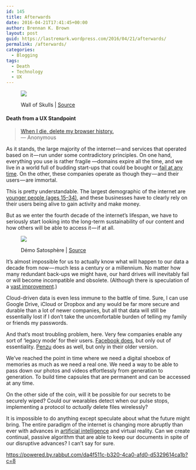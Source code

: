```yaml
---
id: 145
title: Afterwards
date: 2016-04-21T17:41:45+00:00
author: Brennan K. Brown
layout: post
guid: https://lastremark.wordpress.com/2016/04/21/afterwards/
permalink: /afterwards/
categories:
  - Blogging
tags:
  - Death
  - Technology
  - UX
---
```


<figure class="wp-caption"> 

<img data-width="1456" data-height="1024" src="https://cdn-images-1.medium.com/max/2560/1*ovS5DaMRUWt1-4Aj7xX_OQ.jpeg" /> <figcaption class="wp-caption-text">Wall of Skulls | <a href="https://www.flickr.com/photos/waltstoneburner/5070491576/in/gallery-oboudi2001-72157626173750863/" target="_blank" rel="noopener noreferrer">Source</a></figcaption></figure> 

#### Death from a UX Standpoint

> <a href="http://www.incrediblethings.com/style-and-gear/delete-my-browser-history-medicalert-bracelet/" target="_blank" rel="noopener noreferrer">When I die, delete my browser history.</a>  
> — Anonymous

<span>As</span> it stands, the large majority of the internet — and services that operated based on it — run under some contradictory principles. On one hand, everything you use is rather fragile —domains expire all the time, and we live in a world full of budding start-ups that could be bought or <a href="https://www.cbinsights.com/blog/startup-failure-post-mortem/" target="_blank" rel="noopener noreferrer">fail at any time</a>. On the other, these companies operate as though they — and their users — are immortal.

<!--more-->

This is pretty understandable. The largest demographic of the internet are <a href="http://www.statista.com/statistics/272365/age-distribution-of-internet-users-worldwide/" target="_blank" rel="noopener noreferrer">younger people (ages 15–34)</a>, and these businesses have to clearly rely on their users being alive to gain activity and make money.

But as we enter the fourth decade of the internet’s lifespan, we have to seriously start looking into the long-term sustainability of our content and how others will be able to access it — if at all.
<figure class="wp-caption"> 

<img data-width="1280" data-height="720" src="https://cdn-images-1.medium.com/max/600/1*EE-NzT5kY91QVr6_vHNT3g.jpeg" /> <figcaption class="wp-caption-text">Démo Satosphère | <a href="https://vimeo.com/88389992" target="_blank" rel="noopener noreferrer">Source</a></figcaption></figure> 

It’s almost impossible for us to actually know what will happen to our data a decade from now — much less a century or a millennium. No matter how many redundant back-ups we might have, our hard drives will inevitably fail or will become incompatible and obsolete. (Although there is speculation of a <a href="http://www.popularmechanics.com/technology/a19459/is-a-quartz-hard-drive-the-first-immortal-storage-medium/" target="_blank" rel="noopener noreferrer">vast improvement</a>.)

Cloud-driven data is even less immune to the battle of time. Sure, I can use Google Drive, iCloud or Dropbox and any would be far more secure and durable than a lot of newer companies, but all that data will still be essentially lost if I don’t take the uncomfortable burden of telling my family or friends my passwords.

And that‘s most troubling problem, here. Very few companies enable any sort of ‘legacy mode’ for their users. <a href="http://time.com/3706807/facebook-death-legacy/" target="_blank" rel="noopener noreferrer">Facebook does</a>, but only out of essentiality. <a href="http://help.penzu.com/legacy/how-does-penzu-legacy-work/" target="_blank" rel="noopener noreferrer">Penzu</a> does as well, but only in their older version.

We’ve reached the point in time where we need a digital shoebox of memories as much as we need a real one. We need a way to be able to pass down our photos and videos effortlessly from generation to generation. To build time capsules that are permanent and can be accessed at any time.

On the other side of the coin, will it be possible for our secrets to be securely wiped? Could our wearables detect when our pulse stops, implementing a protocol to _actually_ delete files wirelessly?

It is impossible to do anything except speculate about what the future might bring. The entire paradigm of the internet is changing more abruptly than ever with advances in <a href="http://www.abc.net.au/news/2016-04-13/facebook-bringing-chat-bots-to-messenger/7322446" target="_blank" rel="noopener noreferrer">artificial intelligence</a> and virtual reality. Can we create continual, passive algorithm that are able to keep our documents in spite of our disruptive advances? I can’t say for sure.

<https://powered.by.rabbut.com/da4f511c-b320-4ca0-afd0-d5329614ca1b?c=8>